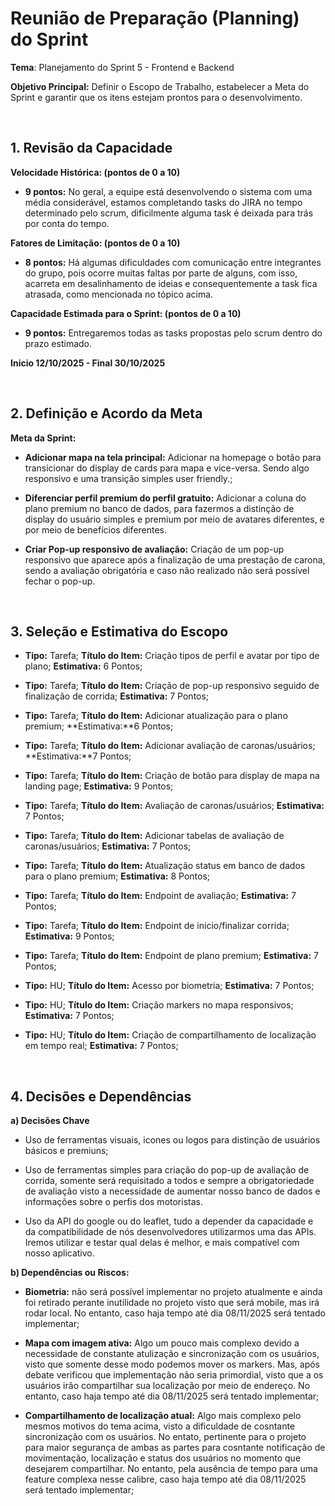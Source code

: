 # Reunião de Preparação (Planning) do Sprint

**Tema**: Planejamento do Sprint 5 - Frontend e Backend

**Objetivo Principal:** Definir o Escopo de Trabalho, estabelecer a Meta do Sprint e garantir que os itens estejam prontos para o desenvolvimento.

<br>

## 1. Revisão da Capacidade

**Velocidade Histórica: (pontos de 0 a 10)**

- **9 pontos:** No geral, a equipe está desenvolvendo o sistema com uma média considerável, estamos completando tasks do JIRA no tempo determinado pelo scrum, dificilmente alguma task é deixada para trás por conta do tempo.  

**Fatores de Limitação: (pontos de 0 a 10)**

- **8 pontos:** Há algumas dificuldades com comunicação entre integrantes do grupo, pois ocorre muitas faltas por parte de alguns, com isso, acarreta em desalinhamento de ideias e consequentemente a task fica atrasada, como mencionada no tópico acima.

**Capacidade Estimada para o Sprint: (pontos de 0 a 10)**
- **9 pontos:** Entregaremos todas as tasks propostas pelo scrum dentro do prazo estimado.

    
**Inicio 12/10/2025 - Final 30/10/2025**

<br>

## 2. Definição e Acordo da Meta

**Meta da Sprint:**
- **Adicionar mapa na tela principal:** Adicionar na homepage o botão para transicionar do display de cards para mapa e vice-versa. Sendo algo responsivo e uma transição simples user friendly.;

- **Diferenciar perfil premium do perfil gratuito:** Adicionar a coluna do plano premium no banco de dados, para fazermos a distinção de display do usuário simples e premium por meio de avatares diferentes, e por meio de benefícios diferentes.

- **Criar Pop-up responsivo de avaliação:** Criação de um pop-up responsivo que aparece após a finalização de uma prestação de carona, sendo a avaliação obrigatória e caso não realizado não será possível fechar o pop-up.

<br>


## 3. Seleção e Estimativa do Escopo

- **Tipo:** Tarefa; **Título do Item:** Criação tipos de perfil e avatar por tipo de plano; **Estimativa:** 6 Pontos;

- **Tipo:** Tarefa; **Título do Item:** Criação de pop-up responsivo seguido de finalização de corrida; **Estimativa:** 7 Pontos;

- **Tipo:** Tarefa; **Título do Item:** Adicionar atualização para o plano premium; **Estimativa:**6 Pontos;

- **Tipo:** Tarefa; **Título do Item:** Adicionar avaliação de caronas/usuários; **Estimativa:**7 Pontos;

- **Tipo:** Tarefa; **Título do Item:** Criação de botão para display de mapa na landing page; **Estimativa:** 9 Pontos;

- **Tipo:** Tarefa; **Título do Item:** Avaliação de caronas/usuários; **Estimativa:** 7 Pontos;

- **Tipo:** Tarefa; **Título do Item:** Adicionar tabelas de avaliação de caronas/usuários; **Estimativa:** 7 Pontos;

- **Tipo:** Tarefa; **Título do Item:** Atualização status em banco de dados para o plano premium; **Estimativa:** 8 Pontos;

- **Tipo:** Tarefa; **Título do Item:** Endpoint de avaliação; **Estimativa:** 7 Pontos;

- **Tipo:** Tarefa; **Título do Item:** Endpoint de inicio/finalizar corrida; **Estimativa:** 9 Pontos;

- **Tipo:** Tarefa; **Título do Item:** Endpoint de plano premium; **Estimativa:** 7 Pontos;

- **Tipo:** HU; **Título do Item:** Acesso por biometria; **Estimativa:** 7 Pontos;

- **Tipo:** HU; **Título do Item:** Criação markers no mapa responsivos; **Estimativa:** 7 Pontos;

- **Tipo:** HU; **Título do Item:** Criação de compartilhamento de localização em tempo real; **Estimativa:** 7 Pontos;


<br>

## 4. Decisões e Dependências

**a) Decisões Chave**

- Uso de ferramentas visuais, icones ou logos para distinção de usuários básicos e premiuns;

- Uso de ferramentas simples para criação do pop-up de avaliação de corrida, somente será requisitado a todos e sempre a obrigatoriedade de avaliação visto a necessidade de aumentar nosso banco de dados e informações sobre o perfis dos motoristas.

- Uso da API do google ou do leaflet, tudo a depender da capacidade e da compatibilidade de nós desenvolvedores utilizarmos uma das APIs. Iremos utilizar e testar qual delas é melhor, e mais compatível com nosso aplicativo.

**b) Dependências ou Riscos:**

- **Biometria:** não será possível implementar no projeto atualmente e ainda foi retirado perante inutilidade no projeto visto que será mobile, mas irá rodar local. No entanto, caso haja tempo até dia 08/11/2025 será tentado implementar;

- **Mapa com imagem ativa:** Algo um pouco mais complexo devido a necessidade de constante atulização e sincronização com os usuários, visto que somente desse modo podemos mover os markers. Mas, após debate verificou que implementação não seria primordial, visto que a os usuários irão compartilhar sua localização por meio de endereço. No entanto, caso haja tempo até dia 08/11/2025 será tentado implementar;

- **Compartilhamento de localização atual:** Algo mais complexo pelo mesmos motivos do tema acima, visto a dificuldade de cosntante sincronização com os usuários. No entato, pertinente para o projeto para maior segurança de ambas as partes para cosntante notificação de movimentação, localização e status dos usuários no momento que desejarem compartilhar. No entanto, pela ausência de tempo para uma feature complexa nesse calibre, caso haja tempo até dia 08/11/2025 será tentado implementar;